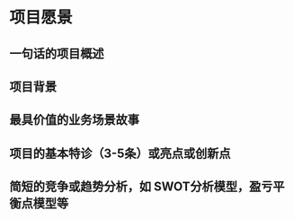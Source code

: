 # 项目愿景

## 一句话的项目概述

## 项目背景
## 最具价值的业务场景故事
## 项目的基本特诊（3-5条）或亮点或创新点
## 简短的竞争或趋势分析，如 SWOT分析模型，盈亏平衡点模型等
